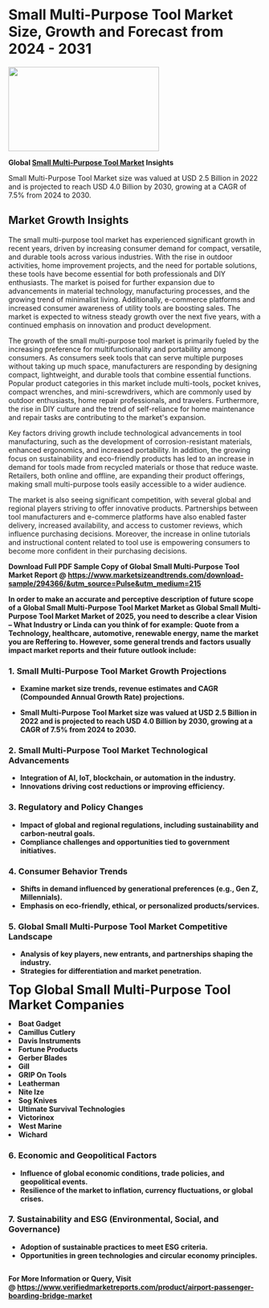<H1>Small Multi-Purpose Tool Market Size, Growth and Forecast from 2024 - 2031</H1><img class="aligncenter size-medium wp-image-584254" src="https://thirdeyenews.in/wp-content/uploads/2024/09/Global-Market-Research-300x168.jpeg" alt="" width="300" height="168" /><p><strong>Global&nbsp;<a href="https://www.marketsizeandtrends.com/download-sample/294366/&amp;utm_source=Pulse&amp;utm_medium=215">Small Multi-Purpose Tool Market</a> Insights</strong></p><p>Small Multi-Purpose Tool Market size was valued at USD 2.5 Billion in 2022 and is projected to reach USD 4.0 Billion by 2030, growing at a CAGR of 7.5% from 2024 to 2030.</p><p><h2>Market Growth Insights</h2> <p>The small multi-purpose tool market has experienced significant growth in recent years, driven by increasing consumer demand for compact, versatile, and durable tools across various industries. With the rise in outdoor activities, home improvement projects, and the need for portable solutions, these tools have become essential for both professionals and DIY enthusiasts. The market is poised for further expansion due to advancements in material technology, manufacturing processes, and the growing trend of minimalist living. Additionally, e-commerce platforms and increased consumer awareness of utility tools are boosting sales. The market is expected to witness steady growth over the next five years, with a continued emphasis on innovation and product development.</p> <p><strong></strong></p> <p>The growth of the small multi-purpose tool market is primarily fueled by the increasing preference for multifunctionality and portability among consumers. As consumers seek tools that can serve multiple purposes without taking up much space, manufacturers are responding by designing compact, lightweight, and durable tools that combine essential functions. Popular product categories in this market include multi-tools, pocket knives, compact wrenches, and mini-screwdrivers, which are commonly used by outdoor enthusiasts, home repair professionals, and travelers. Furthermore, the rise in DIY culture and the trend of self-reliance for home maintenance and repair tasks are contributing to the market's expansion.</p> <p>Key factors driving growth include technological advancements in tool manufacturing, such as the development of corrosion-resistant materials, enhanced ergonomics, and increased portability. In addition, the growing focus on sustainability and eco-friendly products has led to an increase in demand for tools made from recycled materials or those that reduce waste. Retailers, both online and offline, are expanding their product offerings, making small multi-purpose tools easily accessible to a wider audience.</p> <p>The market is also seeing significant competition, with several global and regional players striving to offer innovative products. Partnerships between tool manufacturers and e-commerce platforms have also enabled faster delivery, increased availability, and access to customer reviews, which influence purchasing decisions. Moreover, the increase in online tutorials and instructional content related to tool use is empowering consumers to become more confident in their purchasing decisions.</p> <p><strong></p><p><span class=""><strong>Download Full PDF Sample Copy of Global Small Multi-Purpose Tool Market Report</strong> @ <a href="https://www.marketsizeandtrends.com/download-sample/294366/&amp;utm_source=Pulse&amp;utm_medium=215" target="_blank">https://www.marketsizeandtrends.com/download-sample/294366/&amp;utm_source=Pulse&amp;utm_medium=215</a></span></p><p>In order to make an accurate and perceptive description of future scope of a Global&nbsp;Small Multi-Purpose Tool Market Market as Global&nbsp;Small Multi-Purpose Tool Market Market of 2025, you need to describe a clear Vision &ndash; What Industry or Linda can you think of for example: Quote from a Technology, healthcare, automotive, renewable energy, name the market you are Reffering to. However, some general trends and factors usually impact market reports and their future outlook include:</p><h3>1.&nbsp;<strong>Small Multi-Purpose Tool Market Growth Projections</strong></h3><ul><li>Examine market size trends, revenue estimates and CAGR (Compounded Annual Growth Rate) projections.</li><li><p>Small Multi-Purpose Tool Market size was valued at USD 2.5 Billion in 2022 and is projected to reach USD 4.0 Billion by 2030, growing at a CAGR of 7.5% from 2024 to 2030.</p></li></ul><h3>2.&nbsp;<strong>Small Multi-Purpose Tool Market Technological Advancements</strong></h3><ul><li>Integration of AI, IoT, blockchain, or automation in the industry.</li><li>Innovations driving cost reductions or improving efficiency.</li></ul><h3>3.&nbsp;<strong>Regulatory and Policy Changes</strong></h3><ul><li>Impact of global and regional regulations, including sustainability and carbon-neutral goals.</li><li>Compliance challenges and opportunities tied to government initiatives.</li></ul><h3>4.&nbsp;<strong>Consumer Behavior Trends</strong></h3><ul><li>Shifts in demand influenced by generational preferences (e.g., Gen Z, Millennials).</li><li>Emphasis on eco-friendly, ethical, or personalized products/services.</li></ul><h3>5.&nbsp;<strong>Global Small Multi-Purpose Tool Market Competitive Landscape</strong></h3><ul><li>Analysis of key players, new entrants, and partnerships shaping the industry.</li><li>Strategies for differentiation and market penetration.</li></ul><p data-pm-slice="1 1 []"><span style="color: inherit; font-family: inherit; font-size: 25px;">Top Global Small Multi-Purpose Tool Market Companies</span></p><div class="" data-test-id=""><p><li>Boat Gadget</li><li> Camillus Cutlery</li><li> Davis Instruments</li><li> Fortune Products</li><li> Gerber Blades</li><li> Gill</li><li> GRIP On Tools</li><li> Leatherman</li><li> Nite Ize</li><li> Sog Knives</li><li> Ultimate Survival Technologies</li><li> Victorinox</li><li> West Marine</li><li> Wichard</li></p></div><h3>6.&nbsp;<strong>Economic and Geopolitical Factors</strong></h3><ul><li>Influence of global economic conditions, trade policies, and geopolitical events.</li><li>Resilience of the market to inflation, currency fluctuations, or global crises.</li></ul><h3>7.&nbsp;<strong>Sustainability and ESG (Environmental, Social, and Governance)</strong></h3><ul><li>Adoption of sustainable practices to meet ESG criteria.</li><li>Opportunities in green technologies and circular economy principles.</li></ul><h2><strong style="font-size: 14px;">For More Information or Query, Visit @&nbsp;</strong><a style="background-color: #ffffff; font-size: 14px;" href="https://www.marketsizeandtrends.com/report/small-multi-purpose-tool-market/" target="_blank">https://www.verifiedmarketreports.com/product/airport-passenger-boarding-bridge-market</a></h2>
